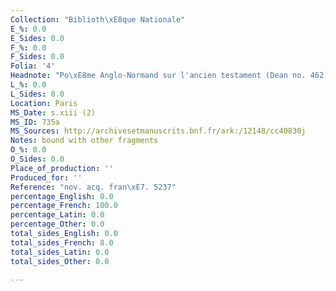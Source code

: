 ```yaml
---
Collection: "Biblioth\xE8que Nationale"
E_%: 0.0
E_Sides: 0.0
F_%: 0.0
F_Sides: 0.0
Folia: '4'
Headnote: "Po\xE8me Anglo-Normand sur l'ancien testament (Dean no. 462)"
L_%: 0.0
L_Sides: 0.0
Location: Paris
MS_Date: s.xiii (2)
MS_ID: 735a
MS_Sources: http://archivesetmanuscrits.bnf.fr/ark:/12148/cc40830j
Notes: bound with other fragments
O_%: 0.0
O_Sides: 0.0
Place_of_production: ''
Produced_for: ''
Reference: "nov. acq. fran\xE7. 5237"
percentage_English: 0.0
percentage_French: 100.0
percentage_Latin: 0.0
percentage_Other: 0.0
total_sides_English: 0.0
total_sides_French: 8.0
total_sides_Latin: 0.0
total_sides_Other: 0.0

---
```

